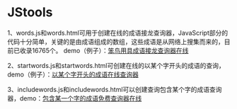 # JStools

1、words.js和words.html可用于创建在线的成语接龙查询器，JavaScript部分的代码十分简单，关键的是由成语组成的数组，这些成语是从网络上搜集而来的，目前已收录16765个。
demo（例子）：[笨鸟用具成语接龙查询器在线](https://www.x1y1z1.com/tools/chengyu.html)

2、startwords.js和startwords.html可创建在线的以某个字开头的成语的查询，demo（例子）：[以某个字开头的成语在线查询器](https://www.x1y1z1.com/tools/startwords.html)

3、includewords.js和includewords.html可以创建查询包含某个字的成语查询器，demo：[包含某一个字的成语免费查询器在线](https://www.x1y1z1.com/tools/includewords.html)
